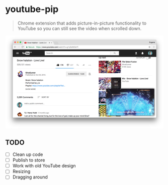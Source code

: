 # youtube-pip

> Chrome extension that adds picture-in-picture functionality to YouTube so you can still see the video when scrolled down.

![](./art/screenshot.png)

## TODO

- [ ] Clean up code
- [ ] Publish to store
- [ ] Work with old YouTube design
- [ ] Resizing
- [ ] Dragging around
